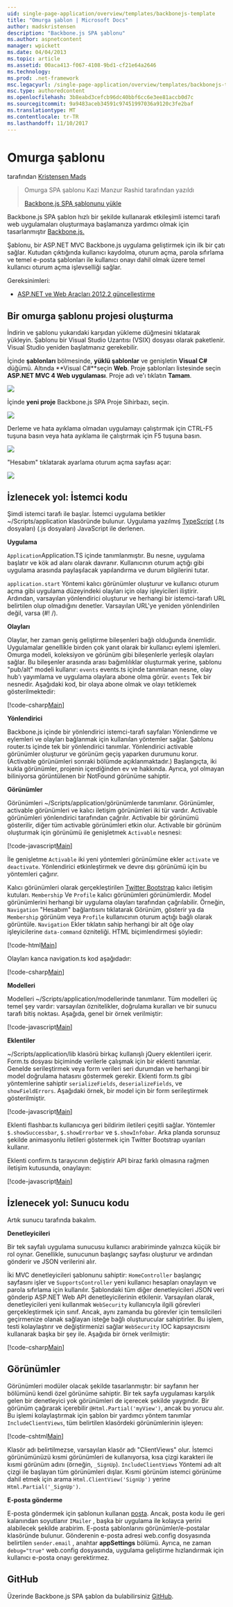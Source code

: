 ```yaml
---
uid: single-page-application/overview/templates/backbonejs-template
title: "Omurga şablon | Microsoft Docs"
author: madskristensen
description: "Backbone.js SPA şablonu"
ms.author: aspnetcontent
manager: wpickett
ms.date: 04/04/2013
ms.topic: article
ms.assetid: 00aca413-f067-4108-9bd1-cf21e64a2646
ms.technology: 
ms.prod: .net-framework
msc.legacyurl: /single-page-application/overview/templates/backbonejs-template
msc.type: authoredcontent
ms.openlocfilehash: 3b8eabd3cefcb96dc40bbf6cc6e3ee81accb0d7c
ms.sourcegitcommit: 9a9483aceb34591c97451997036a9120c3fe2baf
ms.translationtype: MT
ms.contentlocale: tr-TR
ms.lasthandoff: 11/10/2017
---
```

<a name="backbone-template"></a>Omurga şablonu
====================
tarafından [Kristensen Mads](https://github.com/madskristensen)

> Omurga SPA şablonu Kazi Manzur Rashid tarafından yazıldı
> 
> [Backbone.js SPA şablonunu yükle](https://go.microsoft.com/fwlink/?LinkId=293631)


Backbone.js SPA şablon hızlı bir şekilde kullanarak etkileşimli istemci tarafı web uygulamaları oluşturmaya başlamanıza yardımcı olmak için tasarlanmıştır [Backbone.js.](http://backbonejs.org/)

Şablonu, bir ASP.NET MVC Backbone.js uygulama geliştirmek için ilk bir çatı sağlar. Kutudan çıktığında kullanıcı kaydolma, oturum açma, parola sıfırlama ve temel e-posta şablonları ile kullanıcı onayı dahil olmak üzere temel kullanıcı oturum açma işlevselliği sağlar.

Gereksinimleri:

- [ASP.NET ve Web Araçları 2012.2 güncelleştirme](https://go.microsoft.com/fwlink/?LinkId=282650)

## <a name="create-a-backbone-template-project"></a>Bir omurga şablonu projesi oluşturma

İndirin ve şablonu yukarıdaki karşıdan yükleme düğmesini tıklatarak yükleyin. Şablonu bir Visual Studio Uzantısı (VSIX) dosyası olarak paketlenir. Visual Studio yeniden başlatmanız gerekebilir.

İçinde **şablonları** bölmesinde, **yüklü şablonlar** ve genişletin **Visual C#** düğümü. Altında **Visual C#**seçin **Web**. Proje şablonları listesinde seçin **ASP.NET MVC 4 Web uygulaması**. Proje adı ve'ı tıklatın **Tamam**.

![](backbonejs-template/_static/image1.png)

İçinde **yeni proje** Backbone.js SPA Proje Sihirbazı, seçin.

![](backbonejs-template/_static/image2.png)

Derleme ve hata ayıklama olmadan uygulamayı çalıştırmak için CTRL-F5 tuşuna basın veya hata ayıklama ile çalıştırmak için F5 tuşuna basın.

![](backbonejs-template/_static/image3.png)

"Hesabım" tıklatarak ayarlama oturum açma sayfası açar:

![](backbonejs-template/_static/image4.png)

## <a name="walkthrough-client-code"></a>İzlenecek yol: İstemci kodu

Şimdi istemci tarafı ile başlar. İstemci uygulama betikler ~/Scripts/application klasöründe bulunur. Uygulama yazılmış [TypeScript](http://www.typescriptlang.org/) (.ts dosyaları) (.js dosyaları) JavaScript ile derlenen.

**Uygulama**

`Application`Application.TS içinde tanımlanmıştır. Bu nesne, uygulama başlatır ve kök ad alanı olarak davranır. Kullanıcının oturum açtığı gibi uygulama arasında paylaşılacak yapılandırma ve durum bilgilerini tutar.

`application.start` Yöntemi kalıcı görünümler oluşturur ve kullanıcı oturum açma gibi uygulama düzeyindeki olayları için olay işleyicileri iliştirir. Ardından, varsayılan yönlendirici oluşturur ve herhangi bir istemci-tarafı URL belirtilen olup olmadığını denetler. Varsayılan URL'ye yeniden yönlendirilen değil, varsa (#! /).

**Olayları**

Olaylar, her zaman geniş geliştirme bileşenleri bağlı olduğunda önemlidir. Uygulamalar genellikle birden çok yanıt olarak bir kullanıcı eylemi işlemleri. Omurga modeli, koleksiyon ve görünüm gibi bileşenlerle yerleşik olayları sağlar. Bu bileşenler arasında arası bağımlılıklar oluşturmak yerine, şablonu "pub/alt" modeli kullanır: `events` events.ts içinde tanımlanan nesne, olay hub'ı yayımlama ve uygulama olaylara abone olma görür. `events` Tek bir nesnedir. Aşağıdaki kod, bir olaya abone olmak ve olayı tetiklemek gösterilmektedir:

[!code-csharp[Main](backbonejs-template/samples/sample1.cs)]

**Yönlendirici**

Backbone.js içinde bir yönlendirici istemci-tarafı sayfaları Yönlendirme ve eylemleri ve olayları bağlanmak için kullanılan yöntemler sağlar. Şablonu router.ts içinde tek bir yönlendirici tanımlar. Yönlendirici activable görünümler oluşturur ve görünüm geçiş yaparken durumunu korur. (Activable görünümleri sonraki bölümde açıklanmaktadır.) Başlangıçta, iki kukla görünümler, projenin içerdiğinden ev ve hakkında. Ayrıca, yol olmayan biliniyorsa görüntülenen bir NotFound görünüme sahiptir.

**Görünümler**

Görünümleri ~/Scripts/application/görünümlerde tanımlanır. Görünümler, activable görünümleri ve kalıcı iletişim görünümleri iki tür vardır. Activable görünümleri yönlendirici tarafından çağrılır. Activable bir görünümü gösterilir, diğer tüm activable görünümleri etkin olur. Activable bir görünüm oluşturmak için görünümü ile genişletmek `Activable` nesnesi:

[!code-javascript[Main](backbonejs-template/samples/sample2.js)]

İle genişletme `Activable` iki yeni yöntemleri görünümüne ekler `activate` ve `deactivate`. Yönlendirici etkinleştirmek ve devre dışı görünümü için bu yöntemleri çağırır.

Kalıcı görünümleri olarak gerçekleştirilen [Twitter Bootstrap](http://twitter.github.com/bootstrap/) kalıcı iletişim kutuları. `Membership` Ve `Profile` kalıcı görünümleri görünümlerdir. Model görünümlerini herhangi bir uygulama olayları tarafından çağrılabilir. Örneğin, `Navigation` "Hesabım" bağlantısını tıklatarak Görünüm, gösterir ya da `Membership` görünüm veya `Profile` kullanıcının oturum açtığı bağlı olarak görüntüle. `Navigation` Ekler tıklatın sahip herhangi bir alt öğe olay işleyicilerine `data-command` özniteliği. HTML biçimlendirmesi şöyledir:

[!code-html[Main](backbonejs-template/samples/sample3.html)]

Olayları kanca navigation.ts kod aşağıdadır:

[!code-csharp[Main](backbonejs-template/samples/sample4.cs)]

**Modelleri**

Modelleri ~/Scripts/application/modellerinde tanımlanır. Tüm modelleri üç temel şey vardır: varsayılan öznitelikler, doğrulama kuralları ve bir sunucu tarafı bitiş noktası. Aşağıda, genel bir örnek verilmiştir:

[!code-javascript[Main](backbonejs-template/samples/sample5.js)]

**Eklentiler**

~/Scripts/application/lib klasörü birkaç kullanışlı jQuery eklentileri içerir. Form.ts dosyası biçiminde verilerle çalışmak için bir eklenti tanımlar. Genelde serileştirmek veya form verileri seri durumdan ve herhangi bir model doğrulama hatasını göstermek gerekir. Eklenti form.ts gibi yöntemlerine sahiptir `serializeFields`, `deserializeFields`, ve `showFieldErrors`. Aşağıdaki örnek, bir model için bir form serileştirmek gösterilmiştir.

[!code-javascript[Main](backbonejs-template/samples/sample6.js)]

Eklenti flashbar.ts kullanıcıya geri bildirim iletileri çeşitli sağlar. Yöntemler `$.showSuccessbar`, `$.showErrorbar` ve `$.showInfobar`. Arka planda sorunsuz şekilde animasyonlu iletileri göstermek için Twitter Bootstrap uyarıları kullanır.

Eklenti confirm.ts tarayıcının değiştirir API biraz farklı olmasına rağmen iletişim kutusunda, onaylayın:

[!code-javascript[Main](backbonejs-template/samples/sample7.js)]

## <a name="walkthrough-server-code"></a>İzlenecek yol: Sunucu kodu

Artık sunucu tarafında bakalım.

**Denetleyicileri**

Bir tek sayfalı uygulama sunucusu kullanıcı arabiriminde yalnızca küçük bir rol oynar. Genellikle, sunucunun başlangıç sayfası oluşturur ve ardından gönderir ve JSON verilerini alır.

İki MVC denetleyicileri şablonunu sahiptir: `HomeController` başlangıç sayfasını işler ve `SupportsController` yeni kullanıcı hesapları onaylayın ve parola sıfırlama için kullanılır. Şablondaki tüm diğer denetleyicileri JSON veri gönderip ASP.NET Web API denetleyicilerinin etkilenir. Varsayılan olarak, denetleyicileri yeni kullanmak `WebSecurity` kullanıcıyla ilgili görevleri gerçekleştirmek için sınıf. Ancak, aynı zamanda bu görevler için temsilcileri geçirmenize olanak sağlayan isteğe bağlı oluşturucular sahiptirler. Bu işlem, testi kolaylaştırır ve değiştirmenizi sağlar `WebSecurity` IOC kapsayıcısını kullanarak başka bir şey ile. Aşağıda bir örnek verilmiştir:

[!code-csharp[Main](backbonejs-template/samples/sample8.cs)]

## <a name="views"></a>Görünümler

Görünümleri modüler olacak şekilde tasarlanmıştır: bir sayfanın her bölümünü kendi özel görünüme sahiptir. Bir tek sayfa uygulaması karşılık gelen bir denetleyici yok görünümleri de içerecek şekilde yaygındır. Bir görünüm çağırarak içerebilir `@Html.Partial('myView')`, ancak bu yorucu alır. Bu işlemi kolaylaştırmak için şablon bir yardımcı yöntem tanımlar `IncludeClientViews`, tüm belirtilen klasördeki görünümlerinin işleyen:

[!code-cshtml[Main](backbonejs-template/samples/sample9.cshtml)]

Klasör adı belirtilmezse, varsayılan klasör adı "ClientViews" olur. İstemci görünümünüzü kısmi görünümleri de kullanıyorsa, kısa çizgi karakteri ile kısmi görünüm adını (örneğin, `_SignUp`). `IncludeClientViews` Yöntemi adı alt çizgi ile başlayan tüm görünümleri dışlar. Kısmi görünüm istemci görünüme dahil etmek için arama `Html.ClientView('SignUp')` yerine `Html.Partial('_SignUp')`.

**E-posta gönderme**

E-posta göndermek için şablonun kullanan [posta](http://aboutcode.net/postal). Ancak, posta kodu ile geri kalanından soyutlanır `IMailer` , başka bir uygulama ile kolayca yerini alabilecek şekilde arabirim. E-posta şablonlarını görünümler/e-postalar klasöründe bulunur. Gönderenin e-posta adresi web.config dosyasında belirtilen `sender.email` , anahtar **appSettings** bölümü. Ayrıca, ne zaman `debug="true"` web.config dosyasında, uygulama geliştirme hızlandırmak için kullanıcı e-posta onayı gerektirmez.

## <a name="github"></a>GitHub

Üzerinde Backbone.js SPA şablon da bulabilirsiniz [GitHub](https://github.com/kazimanzurrashid/AspNetMvcBackboneJsSpa).
